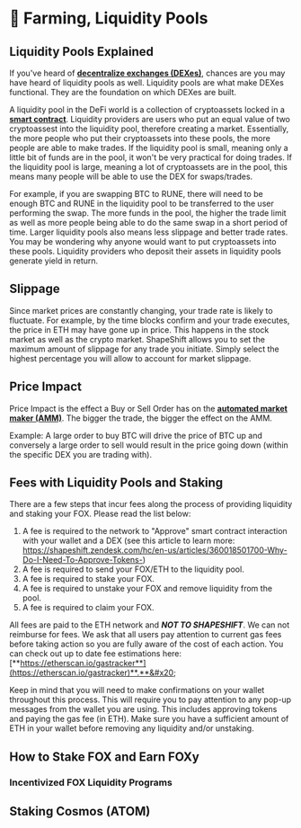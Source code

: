# 🚜 Farming, Liquidity Pools

## Liquidity Pools Explained

If you've heard of [**decentralize exchanges (DEXes)**](https://cointelegraph.com/defi-101/what-are-decentralized-exchanges-and-how-do-dexs-work), chances are you may have heard of liquidity pools as well. Liquidity pools are what make DEXes functional. They are the foundation on which DEXes are built.&#x20;

A liquidity pool in the DeFi world is a collection of cryptoassets locked in a [**smart contract**](https://ethereum.org/en/developers/docs/smart-contracts/). Liquidity providers are users who put an equal value of two cryptoassest into the liquidity pool, therefore creating a market. Essentially, the more people who put their cryptoassets into these pools, the more people are able to make trades. If the liquidity pool is small, meaning only a little bit of funds are in the pool, it won't be very practical for doing trades. If the liquidity pool is large, meaning a lot of cryptoassets are in the pool, this means many people will be able to use the DEX for swaps/trades.

For example, if you are swapping BTC to RUNE, there will need to be enough BTC and RUNE in the liquidity pool to be transferred to the user performing the swap. The more funds in the pool, the higher the trade limit as well as more people being able to do the same swap in a short period of time. Larger liquidity pools also means less slippage and better trade rates. You may be wondering why anyone would want to put cryptoassets into these pools. Liquidity providers who deposit their assets in liquidity pools generate yield in return.&#x20;

## Slippage

Since market prices are constantly changing, your trade rate is likely to fluctuate. For example, by the time blocks confirm and your trade executes, the price in ETH may have gone up in price. This happens in the stock market as well as the crypto market. ShapeShift allows you to set the maximum amount of slippage for any trade you initiate. Simply select the highest percentage you will allow to account for market slippage.

## Price Impact

Price Impact is the effect a Buy or Sell Order has on the [**automated market maker (AMM)**](https://academy.binance.com/en/articles/what-is-an-automated-market-maker-amm). The bigger the trade, the bigger the effect on the AMM.

Example: A large order to buy BTC will drive the price of BTC up and conversely a large order to sell would result in the price going down (within the specific DEX you are trading with).&#x20;



## Fees with Liquidity Pools and Staking

There are a few steps that incur fees along the process of providing liquidity and staking your FOX. Please read the list below:&#x20;

1. A fee is required to the network to "Approve" smart contract interaction with your wallet and a DEX (see this article to learn more: https://shapeshift.zendesk.com/hc/en-us/articles/360018501700-Why-Do-I-Need-To-Approve-Tokens-)&#x20;
2. A fee is required to send your FOX/ETH to the liquidity pool.
3. A fee is required to stake your FOX.
4. A fee is required to unstake your FOX and remove liquidity from the pool.&#x20;
5. A fee is required to claim your FOX.

All fees are paid to the ETH network and _**NOT TO SHAPESHIFT**_. We can not reimburse for fees. We ask that all users pay attention to current gas fees before taking action so you are fully aware of the cost of each action. You can check out up to date fee estimations here: [**https://etherscan.io/gastracker**](https://etherscan.io/gastracker)**.**&#x20;

Keep in mind that you will need to make confirmations on your wallet throughout this process. This will require you to pay attention to any pop-up messages from the wallet you are using. This includes approving tokens and paying the gas fee (in ETH). Make sure you have a sufficient amount of ETH in your wallet before removing any liquidity and/or unstaking.

## How to Stake FOX and Earn FOXy

### Incentivized FOX Liquidity Programs

## Staking Cosmos (ATOM)

